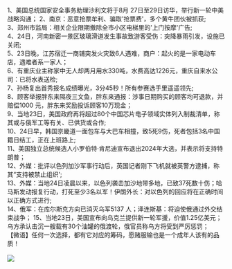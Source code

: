 1、美国总统国家安全事务助理沙利文将于8月 27日至29日访华，举行新一轮中美战略沟通； 2、南京：恶意抢票牟利、骗取'抢票费'，多个黄牛团伙被抓获;<br/>
3、郑州市监局：相关企业限期撤除全市小区电梯里的'上门按摩'广告;<br/>
4、24日，河南新密一景区玻璃滑道发生事故致游客受伤：突降暴雨引发，设施已关闭;<br/>
5、23日晚，江苏宿迁一商铺突发火灾致6人遇难，商户：起火的是一家电动车店，遇难者系一家人；<br/>
6、有重庆业主称家中无人却两月用水330吨，水费高达1226元，重庆自来水公司：已将水表送检;<br/>
7、孙杨复出首秀报名成绩曝光，3分45秒！所有参赛选手里遥遥领先;<br/>
8、顾客举报胖东来隔夜三文鱼，胖东来通报：涉事日期购买的顾客均可退款，并赔偿1000 元，胖东来奖励投诉顾客10万现金；<br/>
9、当地23日，美国政府再将超过80个中国芯片电子领域实体列入制裁清单，称其或与俄军工等有关、已供货或合作;<br/>
10、24日早，韩国京畿道一面包车与大巴车相撞，致5死9伤，死者包括3名中国籍日结工，正在上班路上;<br/>
11、美国独立总统候选人小罗伯特·肯尼迪宣布退出2024年大选，并表示将支持特朗普；<br/>
12、外媒：批评以色列加沙军事行动后，英国记者刚下飞机就被英警方逮捕，称其“支持被禁止组织';<br/>
13、外媒：当地24日凌晨以来，以色列袭击加沙地带多地，已致37死数十伤；哈马斯发动报复行动，打死至少3名以军！伊朗外长：对以色列的回应将在正确时间以正确方式进行;<br/>
14、俄军：在库尔斯克方向已消灭乌军5137 人；泽连斯基：将迫使俄通过外交结束战争； 15、当地23日，美国宣布向乌克兰提供新一轮军援，价值1.25亿美元；乌方承认击沉一艘载有30个油罐的俄渡轮，俄官员称乌方将受到严厉惩罚；<br/>
【微语】任何一次选择，都有它对应的筹码，愿赌服输也是一个成年人该有的品质！<br/><br/><img src="https://api.03c3.cn/api/zb" />
